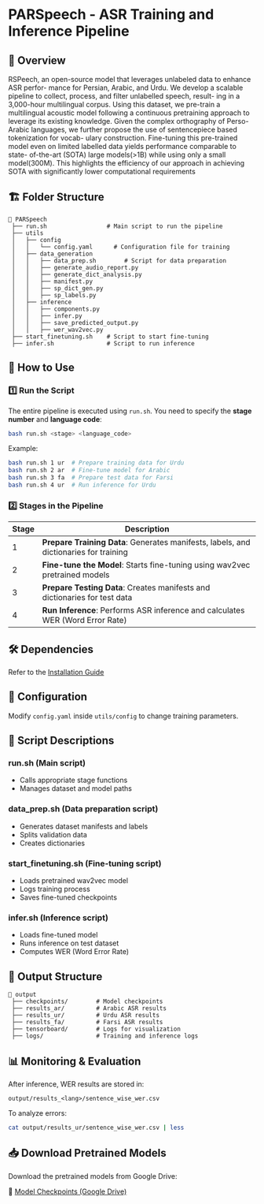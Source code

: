 # PARSpeech - ASR Training and Inference Pipeline

## 📌 Overview
RSPeech, an open-source
model that leverages unlabeled data to enhance ASR perfor-
mance for Persian, Arabic, and Urdu. We develop a scalable
pipeline to collect, process, and filter unlabelled speech, result-
ing in a 3,000-hour multilingual corpus. Using this dataset, we
pre-train a multilingual acoustic model following a continuous
pretraining approach to leverage its existing knowledge. Given
the complex orthography of Perso-Arabic languages, we further
propose the use of sentencepiece based tokenization for vocab-
ulary construction. Fine-tuning this pre-trained model even on
limited labelled data yields performance comparable to state-
of-the-art (SOTA) large models(>1B) while using only a small
model(300M). This highlights the efficiency of our approach
in achieving SOTA with significantly lower computational requirements

## 🏗 Folder Structure
```
📂 PARSpeech
 ├── run.sh                 # Main script to run the pipeline
 ├── utils
 │   ├── config
 │   │   └── config.yaml      # Configuration file for training
 │   ├── data_generation
 │   │   ├── data_prep.sh        # Script for data preparation
 │   │   ├── generate_audio_report.py
 │   │   ├── generate_dict_analysis.py
 │   │   ├── manifest.py
 │   │   ├── sp_dict_gen.py
 │   │   ├── sp_labels.py
 │   ├── inference
 │   │   ├── components.py
 │   │   ├── infer.py
 │   │   ├── save_predicted_output.py
 │   │   ├── wer_wav2vec.py
 ├── start_finetuning.sh    # Script to start fine-tuning
 ├── infer.sh               # Script to run inference
```

## 🚀 How to Use

### 1️⃣ Run the Script
The entire pipeline is executed using `run.sh`. You need to specify the **stage number** and **language code**:
```bash
bash run.sh <stage> <language_code>
```
Example:
```bash
bash run.sh 1 ur  # Prepare training data for Urdu
bash run.sh 2 ar  # Fine-tune model for Arabic
bash run.sh 3 fa  # Prepare test data for Farsi
bash run.sh 4 ur  # Run inference for Urdu
```

### 2️⃣ Stages in the Pipeline
| Stage | Description |
|-------|------------|
| 1 | **Prepare Training Data**: Generates manifests, labels, and dictionaries for training |
| 2 | **Fine-tune the Model**: Starts fine-tuning using wav2vec pretrained models |
| 3 | **Prepare Testing Data**: Creates manifests and dictionaries for test data |
| 4 | **Run Inference**: Performs ASR inference and calculates WER (Word Error Rate) |

## 🛠 Dependencies
Refer to the [Installation Guide](Installation.md)

## 🔧 Configuration
Modify `config.yaml` inside `utils/config` to change training parameters.

## 📝 Script Descriptions
### **run.sh** (Main script)
- Calls appropriate stage functions
- Manages dataset and model paths

### **data_prep.sh** (Data preparation script)
- Generates dataset manifests and labels
- Splits validation data
- Creates dictionaries

### **start_finetuning.sh** (Fine-tuning script)
- Loads pretrained wav2vec model
- Logs training process
- Saves fine-tuned checkpoints

### **infer.sh** (Inference script)
- Loads fine-tuned model
- Runs inference on test dataset
- Computes WER (Word Error Rate)

## 📂 Output Structure
```
📂 output
 ├── checkpoints/        # Model checkpoints
 ├── results_ar/         # Arabic ASR results
 ├── results_ur/         # Urdu ASR results
 ├── results_fa/         # Farsi ASR results
 ├── tensorboard/        # Logs for visualization
 ├── logs/               # Training and inference logs
```

## 📊 Monitoring & Evaluation
After inference, WER results are stored in:
```
output/results_<lang>/sentence_wise_wer.csv
```
To analyze errors:
```bash
cat output/results_ur/sentence_wise_wer.csv | less
```

## 📥 Download Pretrained Models
Download the pretrained models from Google Drive:

🔗 [Model Checkpoints (Google Drive)](https://drive.google.com/file/d/1448YTjUV_adVcM8O0cFCb3pypj_SpXpA/view?usp=drive_link)


